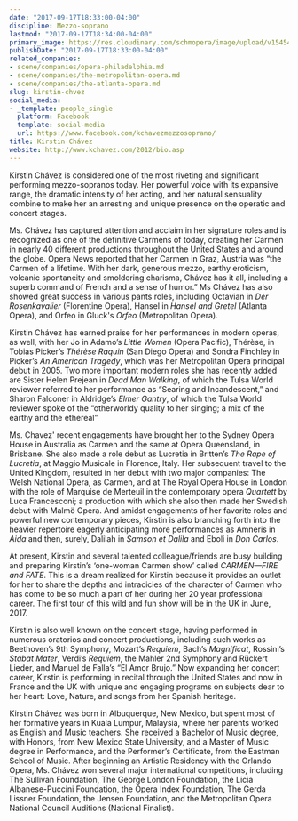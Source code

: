 ```yaml
---
date: "2017-09-17T18:33:00-04:00"
discipline: Mezzo-soprano
lastmod: "2017-09-17T18:34:00-04:00"
primary_image: https://res.cloudinary.com/schmopera/image/upload/v1545409169/media/webhook-uploads/1505687396246/Howard4-2.jpg.jpg
publishDate: "2017-09-17T18:33:00-04:00"
related_companies:
- scene/companies/opera-philadelphia.md
- scene/companies/the-metropolitan-opera.md
- scene/companies/the-atlanta-opera.md
slug: kirstin-chvez
social_media:
- _template: people_single
  platform: Facebook
  template: social-media
  url: https://www.facebook.com/kchavezmezzosoprano/
title: Kirstin Chávez
website: http://www.kchavez.com/2012/bio.asp
---
```


Kirstin Chávez is considered one of the most riveting and significant performing mezzo-sopranos today. Her powerful voice with its expansive range, the dramatic intensity of her acting, and her natural sensuality combine to make her an arresting and unique presence on the operatic and concert stages.

Ms. Chávez has captured attention and acclaim in her signature roles and is recognized as one of the definitive Carmens of today, creating her Carmen in nearly 40 different productions throughout the United States and around the globe. Opera News reported that her Carmen in Graz, Austria was “the Carmen of a lifetime. With her dark, generous mezzo, earthy eroticism, volcanic spontaneity and smoldering charisma, Chávez has it all, including a superb command of French and a sense of humor.” Ms Chávez has also showed great success in various pants roles, including Octavian in *Der Rosenkavalier* (Florentine Opera), Hansel in *Hansel and Gretel* (Atlanta Opera), and Orfeo in Gluck's *Orfeo* (Metropolitan Opera).

Kirstin Chávez has earned praise for her performances in modern operas, as well, with her Jo in Adamo’s *Little Women* (Opera Pacific), Thérèse, in Tobias Picker’s *Thérèse Raquin* (San Diego Opera) and Sondra Finchley in Picker’s *An American Tragedy*, which was her Metropolitan Opera principal debut in 2005. Two more important modern roles she has recently added are Sister Helen Prejean in *Dead Man Walking*, of which the Tulsa World reviewer referred to her performance as “Searing and Incandescent,” and Sharon Falconer in Aldridge’s *Elmer Gantry*, of which the Tulsa World reviewer spoke of the “otherworldy quality to her singing; a mix of the earthy and the ethereal”

Ms. Chavez' recent engagements have brought her to the Sydney Opera House in Australia as Carmen and the same at Opera Queensland, in Brisbane. She also made a role debut as Lucretia in Britten’s *The Rape of Lucretia*, at Maggio Musicale in Florence, Italy. Her subsequent travel to the United Kingdom, resulted in her debut with two major companies: The Welsh National Opera, as Carmen, and at The Royal Opera House in London with the role of Marquise de Merteuil in the contemporary opera *Quartett* by Luca Francesconi; a production with which she also then made her Swedish debut with Malmö Opera. And amidst engagements of her favorite roles and powerful new contemporary pieces, Kirstin is also branching forth into the heavier repertoire eagerly anticipating more performances as Amneris in *Aida* and then, surely, Dalilah in *Samson et Dalila* and Eboli in *Don Carlos*.

At present, Kirstin and several talented colleague/friends are busy building and preparing Kirstin’s ‘one-woman Carmen show’ called *CARMEN—FIRE and FATE*. This is a dream realized for Kirstin because it provides an outlet for her to share the depths and intracicies of the character of Carmen who has come to be so much a part of her during her 20 year professional career. The first tour of this wild and fun show will be in the UK in June, 2017.

Kirstin is also well known on the concert stage, having performed in numerous oratorios and concert productions, including such works as Beethoven’s 9th Symphony, Mozart’s *Requiem*, Bach’s *Magnificat*, Rossini’s *Stabat Mater*, Verdi’s *Requiem*, the Mahler 2nd Symphony and Rückert Lieder, and Manuel de Falla’s “El Amor Brujo.” Now expanding her concert career, Kirstin is performing in recital through the United States and now in France and the UK with unique and engaging programs on subjects dear to her heart: Love, Nature, and songs from her Spanish heritage.

Kirstin Chávez was born in Albuquerque, New Mexico, but spent most of her formative years in Kuala Lumpur, Malaysia, where her parents worked as English and Music teachers. She received a Bachelor of Music degree, with Honors, from New Mexico State University, and a Master of Music degree in Performance, and the Performer’s Certificate, from the Eastman School of Music. After beginning an Artistic Residency with the Orlando Opera, Ms. Chávez won several major international competitions, including The Sullivan Foundation, The George London Foundation, the Licia Albanese-Puccini Foundation, the Opera Index Foundation, The Gerda Lissner Foundation, the Jensen Foundation, and the Metropolitan Opera National Council Auditions (National Finalist).
